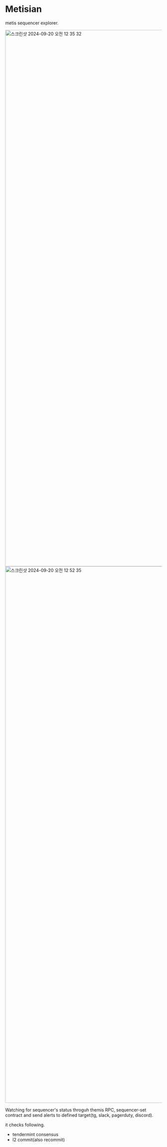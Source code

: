 # Metisian
metis sequencer explorer.

<img width="1728" alt="스크린샷 2024-09-20 오전 12 35 32" src="https://github.com/user-attachments/assets/126ef216-44d0-435e-bdf2-5f7b33e08f7c">
<img width="1728" alt="스크린샷 2024-09-20 오전 12 52 35" src="https://github.com/user-attachments/assets/8bae27a0-98bd-4f96-812a-b58582931f27">

Watching for sequencer's status throguh themis RPC, sequencer-set contract and send alerts to defined target(tg, slack, pagerduty, discord).

it checks following.
- tendermint consensus
- l2 commit(also recommit)
